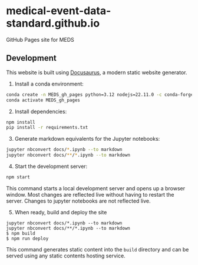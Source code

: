 # medical-event-data-standard.github.io
GitHub Pages site for MEDS

## Development
This website is built using [Docusaurus](https://docusaurus.io/), a modern static website generator.

1. Install a conda environment:
```bash
conda create -n MEDS_gh_pages python=3.12 nodejs=22.11.0 -c conda-forge
conda activate MEDS_gh_pages
```

2. Install dependencies:
```bash
npm install
pip install -r requirements.txt
```

3. Generate markdown equivalents for the Jupyter notebooks:
```bash
jupyter nbconvert docs/*.ipynb --to markdown
jupyter nbconvert docs/**/*.ipynb --to markdown
```

4. Start the development server:
```bash
npm start
```
This command starts a local development server and opens up a browser window. Most changes are reflected live
without having to restart the server. Changes to jupyter notebooks are not reflected live.

5. When ready, build and deploy the site
```
jupyter nbconvert docs/*.ipynb --to markdown
jupyter nbconvert docs/**/*.ipynb --to markdown
$ npm build
$ npm run deploy
```

This command generates static content into the `build` directory and can be served using any static contents
hosting service.
